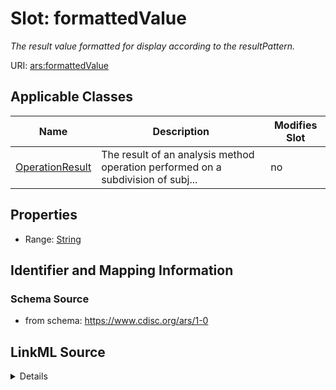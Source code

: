 # Slot: formattedValue


_The result value formatted for display according to the resultPattern._



URI: [ars:formattedValue](https://www.cdisc.org/ars/1-0/formattedValue)



<!-- no inheritance hierarchy -->




## Applicable Classes

| Name | Description | Modifies Slot |
| --- | --- | --- |
[OperationResult](OperationResult.md) | The result of an analysis method operation performed on a subdivision of subj... |  no  |







## Properties

* Range: [String](String.md)





## Identifier and Mapping Information







### Schema Source


* from schema: https://www.cdisc.org/ars/1-0




## LinkML Source

<details>
```yaml
name: formattedValue
description: The result value formatted for display according to the resultPattern.
from_schema: https://www.cdisc.org/ars/1-0
rank: 1000
alias: formattedValue
domain_of:
- OperationResult
range: string

```
</details>